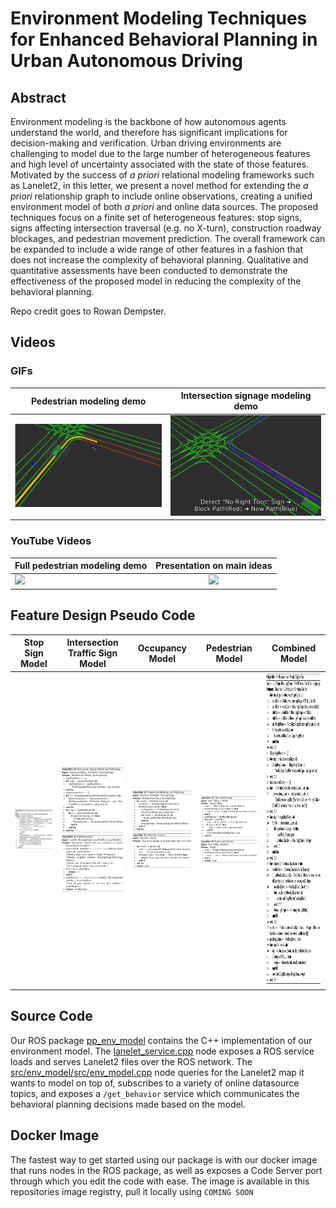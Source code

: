 # Environment Modeling Techniques for Enhanced Behavioral Planning in Urban Autonomous Driving

## Abstract
Environment modeling is the backbone of how autonomous agents understand the world, and therefore has significant implications for decision-making and verification. Urban driving environments are challenging to model due to the large number of heterogeneous features and high level of uncertainty associated with the state of those features. Motivated by the success of *a priori* relational modeling frameworks such as Lanelet2, in this letter, we present a novel method for extending the *a priori* relationship graph to include online observations, creating a unified environment model of both *a priori* and online data sources. The proposed techniques focus on a finite set of heterogeneous features: stop signs, signs affecting intersection traversal (e.g. no X-turn), construction roadway blockages, and pedestrian movement prediction. The overall framework can be expanded to include a wide range of other features in a fashion that does not increase the complexity of behavioral planning. Qualitative and quantitative assessments have been conducted to demonstrate the effectiveness of the proposed model in reducing the complexity of the behavioral planning.

Repo credit goes to Rowan Dempster.

## Videos

### GIFs
| Pedestrian modeling demo        | Intersection signage modeling demo | 
| ------------- |:-------------:|
| <img src="images/ped_model.gif" width="500">     | <img src="images/sign_route.gif" width="500"> |
### YouTube Videos
| Full pedestrian modeling demo        | Presentation on main ideas |
| ------------- |:-------------:|
| [![](http://img.youtube.com/vi/Zfna9818sRY/0.jpg)](http://www.youtube.com/watch?v=Zfna9818sRY "")      | [![](http://img.youtube.com/vi/hYy5N1bVMyY/0.jpg)](http://www.youtube.com/watch?v=hYy5N1bVMyY "") |
## Feature Design Pseudo Code

Stop Sign Model            |  Intersection Traffic Sign Model |  Occupancy Model |  Pedestrian Model | Combined Model
:-------------------------:|:-------------------------:|:-------------------------:|:-------------------------:|:-------------------------:
<img src="images/stop.png" width="500">    |  <img src="images/intersection.png" width="500"> <br /> <img src="images/find.png" width="500"> | <img src="images/occupancy.png" width="500">  <br /> <img src="images/blocked.png" width="500"> |  <img src="images/ped.png" width="500">  <br /> <img src="images/conflict.png" width="500"> | <img src="images/all.png" height="500" width="500">

## Source Code
Our ROS package [pp_env_model](src/env_model) contains the C++ implementation of our environment model. The [lanelet_service.cpp](src/env_model/src/lanelet_service.cpp) node exposes a ROS service loads and serves Lanelet2 files over the ROS network. The [src/env_model/src/env_model.cpp](env_model.cpp) node queries for the Lanelet2 map it wants to model on top of, subscribes to a variety of online datasource topics, and exposes a `/get_behavior` service which communicates the behavioral planning decisions made based on the model.

## Docker Image
The fastest way to get started using our package is with our docker image that runs nodes in the ROS package, as well as exposes a Code Server port through which you edit the code with ease. The image is available in this repositories image registry, pull it locally using `COMING SOON`

